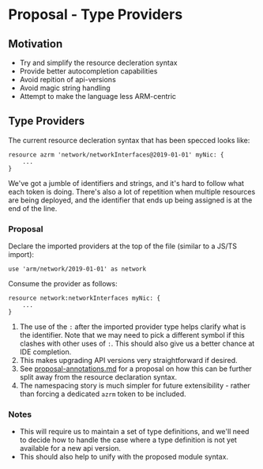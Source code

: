 # Proposal - Type Providers

## Motivation
* Try and simplify the resource decleration syntax
* Provide better autocompletion capabilities
* Avoid repition of api-versions
* Avoid magic string handling
* Attempt to make the language less ARM-centric

## Type Providers
The current resource decleration syntax that has been specced looks like:
```
resource azrm 'network/networkInterfaces@2019-01-01' myNic: {
    ...
}
```

We've got a jumble of identifiers and strings, and it's hard to follow what each token is doing. There's also a lot of repetition when multiple resources are being deployed, and the identifier that ends up being assigned is at the end of the line.

### Proposal
Declare the imported providers at the top of the file (similar to a JS/TS import):
```
use 'arm/network/2019-01-01' as network
```
Consume the provider as follows:
```
resource network:networkInterfaces myNic: {
    ...
}
```

1. The use of the `:` after the imported provider type helps clarify what is the identifier. Note that we may need to pick a different symbol if this clashes with other uses of `:`. This should also give us a better chance at IDE completion.
2. This makes upgrading API versions very straightforward if desired.
3. See [proposal-annotations.md](proposal-annotations.md) for a proposal on how this can be further split away from the resource declaration syntax.
4. The namespacing story is much simpler for future extensibility - rather than forcing a dedicated `azrm` token to be included.

### Notes
* This will require us to maintain a set of type definitions, and we'll need to decide how to handle the case where a type definition is not yet available for a new api version.
* This should also help to unify with the proposed module syntax.
